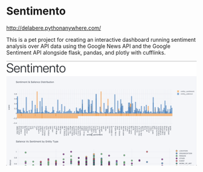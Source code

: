 # Sentimento
http://delabere.pythonanywhere.com/

This is a pet project for creating an interactive dashboard running sentiment analysis over API data using the Google News API and the Google Sentiment API alongside flask, pandas, and plotly with cufflinks.

![](Sentimento-FrontPage.png)
